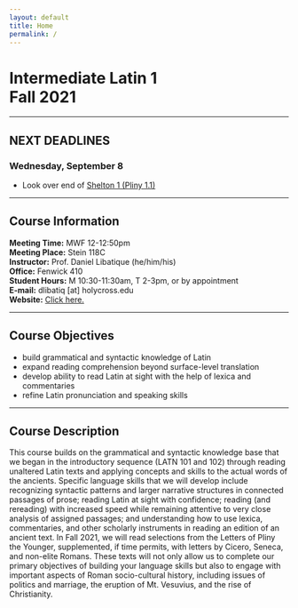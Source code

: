 ```yaml
---
layout: default
title: Home
permalink: /
---
```


# Intermediate Latin 1<br>Fall 2021

***

## NEXT DEADLINES

### Wednesday, September 8

* Look over end of [Shelton 1 (Pliny 1.1)](https://drive.google.com/file/d/19OJBs2DFa3Vwvj5PlN7SgjTwMJgwNT5V/view?usp=sharing)

***

## Course Information

**Meeting Time:** MWF 12-12:50pm  
**Meeting Place:** Stein 118C  
**Instructor:** Prof. Daniel Libatique (he/him/his)  
**Office:** Fenwick 410  
**Student Hours:** M 10:30-11:30am, T 2-3pm, or by appointment  
**E-mail:** dlibatiq [at] holycross.edu  
**Website:** [Click here.](https://libatique.info)

***

## Course Objectives

* build grammatical and syntactic knowledge of Latin
* expand reading comprehension beyond surface-level translation
* develop ability to read Latin at sight with the help of lexica and commentaries
* refine Latin pronunciation and speaking skills

***

## Course Description

This course builds on the grammatical and syntactic knowledge base that we began in the introductory sequence (LATN 101 and 102) through reading unaltered Latin texts and applying concepts and skills to the actual words of the ancients. Specific language skills that we will develop include recognizing syntactic patterns and larger narrative structures in connected passages of prose; reading Latin at sight with confidence; reading (and rereading) with increased speed while remaining attentive to very close analysis of assigned passages; and understanding how to use lexica, commentaries, and other scholarly instruments in reading an edition of an ancient text. In Fall 2021, we will read selections from the Letters of Pliny the Younger, supplemented, if time permits, with letters by Cicero, Seneca, and non-elite Romans. These texts will not only allow us to complete our primary objectives of building your language skills but also to engage with important aspects of Roman socio-cultural history, including issues of politics and marriage, the eruption of Mt. Vesuvius, and the rise of Christianity.
